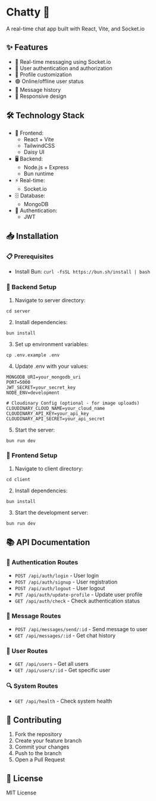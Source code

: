 # Chatty 💬

A real-time chat app built with React, Vite, and Socket.io

## ✨ Features

- 🚀 Real-time messaging using Socket.io
- 🔐 User authentication and authorization
- 👤 Profile customization
- 🟢 Online/offline user status
- 📜 Message history
- 📱 Responsive design

## 🛠️ Technology Stack

- 🎨 Frontend:
  - React + Vite
  - TailwindCSS
  - Daisy UI
- 🖥️ Backend:
  - Node.js + Express
  - Bun runtime
- ⚡ Real-time:
  - Socket.io
- 🗄️ Database:
  - MongoDB
- 🔑 Authentication:
  - JWT

## 📥 Installation

### 📋 Prerequisites

- Install Bun: `curl -fsSL https://bun.sh/install | bash`

### 🔧 Backend Setup

1. Navigate to server directory:
```shell
cd server
```

2. Install dependencies:
```shell
bun install
```

3. Set up environment variables:
```shell
cp .env.example .env
```

4. Update .env with your values:
```
MONGODB_URI=your_mongodb_uri
PORT=5000
JWT_SECRET=your_secret_key
NODE_ENV=development

# Cloudinary Config (optional - for image uploads)
CLOUDINARY_CLOUD_NAME=your_cloud_name
CLOUDINARY_API_KEY=your_api_key
CLOUDINARY_API_SECRET=your_api_secret
```

5. Start the server:
```shell
bun run dev
```

### 🎨 Frontend Setup

1. Navigate to client directory:
```shell
cd client
```

2. Install dependencies:
```shell
bun install
```

3. Start the development server:
```shell
bun run dev
```

## 📚 API Documentation

### 🔐 Authentication Routes
- `POST /api/auth/login` - User login
- `POST /api/auth/signup` - User registration
- `POST /api/auth/logout` - User logout
- `PUT /api/auth/update-profile` - Update user profile
- `GET /api/auth/check` - Check authentication status

### 💬 Message Routes
- `POST /api/messages/send/:id` - Send message to user
- `GET /api/messages/:id` - Get chat history

### 👥 User Routes
- `GET /api/users` - Get all users
- `GET /api/users/:id` - Get specific user

### 🔍 System Routes
- `GET /api/health` - Check system health

## 🤝 Contributing

1. Fork the repository
2. Create your feature branch
3. Commit your changes
4. Push to the branch
5. Open a Pull Request

## 📄 License

MIT License
